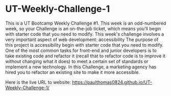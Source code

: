 # UT-Weekly-Challenge-1
This is a UT Bootcamp Weekly Challenge #1. This week is an odd-numbered week, so your Challenge is an on-the-job ticket, 
which means you'll begin with starter code that you need to modify. This week's challenge involves a very important aspect of web development: accessibility
The purpose of this project is accessibility begin with starter code that you need to modify. 
One of the most common tasks for front-end and junior developers is to take existing code and refactor it 
(recall that to refactor code is to improve it without changing what it does) to meet a certain set of standards or implement a new technology. 
In this Challenge, a marketing agency has hired you to refactor an existing site to make it more accessible.


Here is the live URL to website: https://paulthomas0824.github.io/UT-Weekly-Challenge-1/
